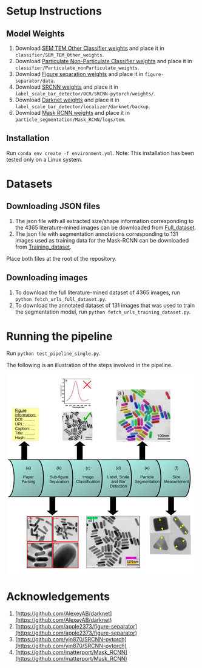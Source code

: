 # Setup Instructions

## Model Weights
1) Download [SEM TEM Other Classifier weights](https://drive.google.com/file/d/1WcFTsYAxBUp5jic2rsLEHb6fW7Pw9PEn/view?usp=sharing) and place it in `classifier/SEM_TEM_Other_weights`.
3) Download [Particulate Non-Particulate Classifier weights](https://drive.google.com/file/d/1buy3jZ_sVOo9absjWqk8MYwhjFk6JNJC/view?usp=sharing) and place it in `classifier/Particulate_nonParticulate_weights`.
3) Download [Figure separation weights](https://drive.google.com/file/d/18moIauxgQR2-b4XRF7MAzseyq_8WGJ9D/view?usp=sharing) and place it in `figure-separator/data`.
4) Download [SRCNN weights](https://drive.google.com/file/d/1zmBxzC9SVJm9vciOPLbKzVIVlH09UZtW/view?usp=sharing) and place it in `label_scale_bar_detector/OCR/SRCNN-pytorch/weights/`.
5) Download [Darknet weights](https://drive.google.com/file/d/1CR0chidAN8x7LLWcLHYz4QR7pHfsQB8-/view?usp=sharing) and place it in `label_scale_bar_detector/localizer/darknet/backup`.
6) Download [Mask RCNN weights](https://drive.google.com/file/d/1JwXbYScYNlds5g5JHFwEZLwI5eShyaj4/view?usp=sharing) and place it in `particle_segmentation/Mask_RCNN/logs/tem`.

## Installation

Run `conda env create -f environment.yml`.
Note: This installation has been tested only on a Linux system.

# Datasets
## Downloading JSON files
1) The json file with all extracted size/shape information corresponding to the 4365 literature-mined images can be downloaded from [Full_dataset](https://drive.google.com/file/d/1ELIE-ySpUyYtRyrAB2DOzVoIhi5x4e1q/view?usp=sharing).
2) The json file with segmentation annotations corresponding to 131 images used as training data for the Mask-RCNN can be downloaded from [Training_dataset](https://drive.google.com/file/d/110WaFu40nF-LRCFa1nO8BO-bP_IejXZT/view?usp=sharing).   
   
Place both files at the root of the repository.

## Downloading images
1) To download the full literature-mined dataset of 4365 images, run `python fetch_urls_full_dataset.py`.
2) To download the annotated dataset of 131 images that was used to train the segmentation model, run `python fetch_urls_training_dataset.py`. 

# Running the pipeline

Run `python test_pipeline_single.py`.  

The following is an illustration of the steps involved in the pipeline.

<img src="pipeline_figure.png" width=500>

# Acknowledgements

1) [https://github.com/AlexeyAB/darknet](https://github.com/AlexeyAB/darknet)
2) [https://github.com/apple2373/figure-separator](https://github.com/apple2373/figure-separator)
3) [https://github.com/yjn870/SRCNN-pytorch](https://github.com/yjn870/SRCNN-pytorch)
4) [https://github.com/matterport/Mask_RCNN](https://github.com/matterport/Mask_RCNN)
